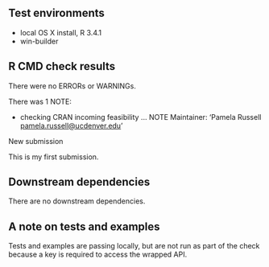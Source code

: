 ## Test environments
* local OS X install, R 3.4.1
* win-builder

## R CMD check results
There were no ERRORs or WARNINGs. 

There was 1 NOTE:

* checking CRAN incoming feasibility ... NOTE
Maintainer: ‘Pamela Russell <pamela.russell@ucdenver.edu>’

New submission

This is my first submission.

## Downstream dependencies
There are no downstream dependencies.

## A note on tests and examples

Tests and examples are passing locally, but are not run as part of the
check because a key is required to access the wrapped API. 
